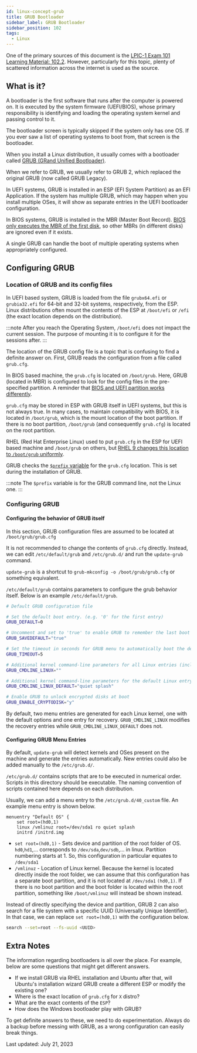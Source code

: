```yaml
---
id: linux-concept-grub
title: GRUB Bootloader
sidebar_label: GRUB Bootloader
sidebar_position: 102
tags:
  - Linux
---
```


One of the primary sources of this document is the [LPIC-1 Exam 101 Learning Material: 102.2](https://learning.lpi.org/en/learning-materials/learning-materials/).
However, particularly for this topic, plenty of scattered information across the internet is used as the source.

## What is it?

A bootloader is the first software that runs after the computer is powered on. It is executed by the system firmware (UEFI/BIOS), whose primary responsibility is identifying and loading the operating system kernel and passing control to it.

The bootloader screen is typically skipped if the system only has one OS. If you ever saw a list of operating systems to boot from, that screen is the bootloader.

When you install a Linux distribution, it usually comes with a bootloader called [GRUB (GRand Unified Bootloader)](https://www.gnu.org/software/grub/).

When we refer to GRUB, we usually refer to GRUB 2, which replaced the original GRUB (now called GRUB Legacy).

In UEFI systems, GRUB is installed in an ESP (EFI System Partition) as an EFI Application. If the system has multiple GRUB, which may happen when you install multiple OSes, it will show as separate entries in the UEFI bootloader configuration.

In BIOS systems, GRUB is installed in the MBR (Master Boot Record). [BIOS only executes the MBR of the first disk](./bios.md#bios-difference-to-uefi), so other MBRs (in different disks) are ignored even if it exists.

A single GRUB can handle the boot of multiple operating systems when appropriately configured.

## Configuring GRUB

### Location of GRUB and its config files

In UEFI based system, GRUB is loaded from the file `grubx64.efi` or `grubia32.efi` for 64-bit and 32-bit systems, respectively, from the ESP. Linux distributions often mount the contents of the ESP at `/boot/efi` or `/efi` (the exact location depends on the distribution).

:::note
After you reach the Operating System, `/boot/efi` does not impact the current session. The purpose of mounting it is to configure it for the sessions after.
:::

The location of the GRUB config file is a topic that is confusing to find a definite answer on. First, GRUB reads the configuration from a file called `grub.cfg`.

In BIOS based machine, the `grub.cfg` is located on `/boot/grub`. Here, GRUB (located in MBR) is configured to look for the config files in the pre-specified partition. A reminder that [BIOS and UEFI partition works differently](https://superuser.com/questions/368173/what-is-the-maximum-number-of-partitions-that-can-be-made-on-a-hard-drive).

`grub.cfg` may be stored in ESP with GRUB itself in UEFI systems, but this is not always true. In many cases, to maintain compatibility with BIOS, it is located in `/boot/grub`, which is the mount location of the boot partition. If there is no boot partition, `/boot/grub` (and consequently `grub.cfg`) is located on the root partition.

RHEL (Red Hat Enterprise Linux) used to put `grub.cfg` in the ESP for UEFI based machine and `/boot/grub` on others, but [RHEL 9 changes this location to `/boot/grub` uniformly](https://access.redhat.com/documentation/en-us/red_hat_enterprise_linux/9/html-single/9.0_release_notes/index#enhancement_boot-loader).

GRUB checks the [`$prefix` variable](https://www.gnu.org/software/grub/manual/grub/html_node/prefix.html) for the `grub.cfg` location. This is set during the installation of GRUB.

:::note
The `$prefix` variable is for the GRUB command line, not the Linux one.
:::

### Configuring GRUB

#### Configuring the behavior of GRUB itself

In this section, GRUB configuration files are assumed to be located at `/boot/grub/grub.cfg`

It is not recommended to change the contents of `grub.cfg` directly. Instead, we can edit `/etc/default/grub` and `/etc/grub.d/` and run the `update-grub` command.

`update-grub` is a shortcut to `grub-mkconfig -o /boot/grub/grub.cfg` or something equivalent.

`/etc/default/grub` contains parameters to configure the grub behavior itself. Below is an example `/etc/default/grub`.

```bash title="/etc/default/grub"
# Default GRUB configuration file

# Set the default boot entry. (e.g. '0' for the first entry)
GRUB_DEFAULT=0

# Uncomment and set to 'true' to enable GRUB to remember the last boot choice
GRUB_SAVEDEFAULT="true"

# Set the timeout in seconds for GRUB menu to automatically boot the default entry. -1 for no time limit.
GRUB_TIMEOUT=5

# Additional kernel command-line parameters for all Linux entries (including recovery)
GRUB_CMDLINE_LINUX=""

# Additional kernel command-line parameters for the default Linux entry (excluding recovery)
GRUB_CMDLINE_LINUX_DEFAULT="quiet splash"

# Enable GRUB to unlock encrypted disks at boot
GRUB_ENABLE_CRYPTODISK="y"
```

By default, two menu entries are generated for each Linux kernel, one with the default options and one entry for recovery. `GRUB_CMDLINE_LINUX` modifies the recovery entries while `GRUB_CMDLINE_LINUX_DEFAULT` does not.

#### Configuring GRUB Menu Entries

By default, `update-grub` will detect kernels and OSes present on the machine and generate the entries automatically. New entries could also be added manually to the `/etc/grub.d/`.

`/etc/grub.d/` contains scripts that are to be executed in numerical order. Scripts in this directory should be executable. The naming convention of scripts contained here depends on each distribution.

Usually, we can add a menu entry to the `/etc/grub.d/40_custom` file. An example menu entry is shown below.

```
menuentry "Default OS" {
    set root=(hd0,1)
    linux /vmlinuz root=/dev/sda1 ro quiet splash
    initrd /initrd.img
```

- `set root=(hd0,1)` - Sets device and partition of the root folder of OS. `hd0`,`hd1`,... corresponds to `/dev/sda`,`dev/sdb`,... in linux. Partition numbering starts at 1. So, this configuration in particular equates to `/dev/sda1`
- `/vmlinuz` - Location of Linux kernel. Because the kernel is located directly inside the root folder, we can assume that this configuration has a separate boot partition, and it is not located at `/dev/sda1` `(hd0,1)`. If there is no boot partition and the boot folder is located within the root partition, something like `/boot/vmlinuz` will instead be shown instead.

Instead of directly specifying the device and partition, GRUB 2 can also search for a file system with a specific UUID (Universally Unique Identifier). In that case, we can replace `set root=(hd0,1)` with the configuration below.

```bash
search --set=root --fs-uuid <UUID>
```

## Extra Notes

The information regarding bootloaders is all over the place. For example, below are some questions that might get different answers.

- If we install GRUB via RHEL installation and Ubuntu after that, will Ubuntu's installation wizard GRUB create a different ESP or modify the existing one?
- Where is the exact location of `grub.cfg` for `X` distro?
- What are the exact contents of the `ESP`?
- How does the Windows bootloader play with GRUB?

To get definite answers to these, we need to do experimentation. Always do a backup before messing with GRUB, as a wrong configuration can easily break things.

Last updated: July 21, 2023
